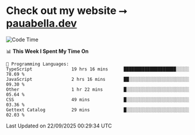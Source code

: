 # Check out my website ⭢ [pauabella.dev](https://pauabella.dev)

<!--START_SECTION:waka-->
![Code Time](http://img.shields.io/badge/Code%20Time-4%2C814%20hrs%2010%20mins-blue)

📊 **This Week I Spent My Time On** 

```text
💬 Programming Languages: 
TypeScript               19 hrs 16 mins      ████████████████████░░░░░   78.69 % 
JavaScript               2 hrs 16 mins       ██░░░░░░░░░░░░░░░░░░░░░░░   09.30 % 
Other                    1 hr 22 mins        █░░░░░░░░░░░░░░░░░░░░░░░░   05.64 % 
CSS                      49 mins             █░░░░░░░░░░░░░░░░░░░░░░░░   03.36 % 
Gettext Catalog          29 mins             █░░░░░░░░░░░░░░░░░░░░░░░░   02.03 % 
```


 Last Updated on 22/09/2025 00:29:34 UTC
<!--END_SECTION:waka-->
